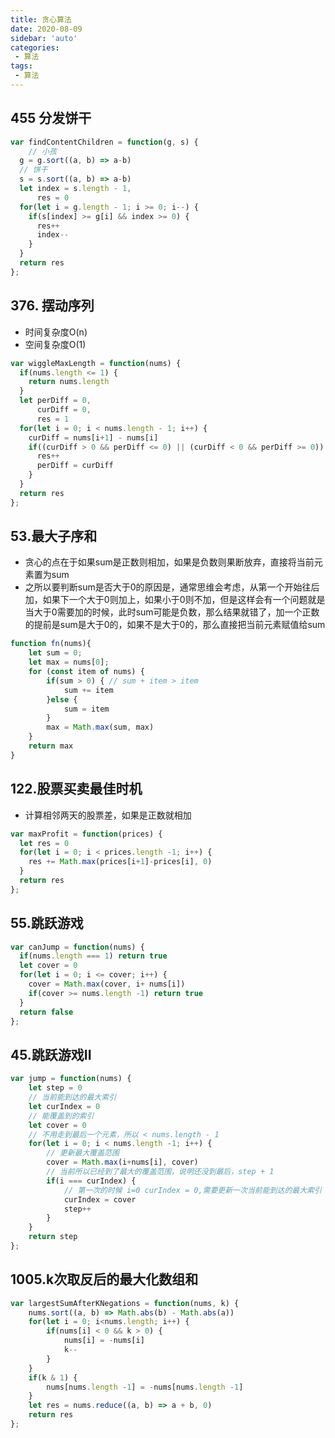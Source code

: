 ```yaml
---
title: 贪心算法
date: 2020-08-09
sidebar: 'auto'
categories:
 - 算法
tags:
 - 算法
---
```


##  455 分发饼干
```js
var findContentChildren = function(g, s) {
    // 小孩
  g = g.sort((a, b) => a-b)  
  // 饼干
  s = s.sort((a, b) => a-b)  
  let index = s.length - 1,
      res = 0
  for(let i = g.length - 1; i >= 0; i--) {
    if(s[index] >= g[i] && index >= 0) {
      res++
      index--
    }
  }
  return res
};
```

##  376. 摆动序列
- 时间复杂度O(n)
- 空间复杂度O(1)
```js
var wiggleMaxLength = function(nums) {
  if(nums.length <= 1) {
    return nums.length
  }
  let perDiff = 0,
      curDiff = 0,
      res = 1
  for(let i = 0; i < nums.length - 1; i++) {
    curDiff = nums[i+1] - nums[i]
    if((curDiff > 0 && perDiff <= 0) || (curDiff < 0 && perDiff >= 0)) {
      res++
      perDiff = curDiff
    }
  }
  return res
};
```

##  53.最大子序和
-   贪心的点在于如果sum是正数则相加，如果是负数则果断放弃，直接将当前元素置为sum
-   之所以要判断sum是否大于0的原因是，通常思维会考虑，从第一个开始往后加，如果下一个大于0则加上，如果小于0则不加，但是这样会有一个问题就是当大于0需要加的时候，此时sum可能是负数，那么结果就错了，加一个正数的提前是sum是大于0的，如果不是大于0的，那么直接把当前元素赋值给sum
```js
function fn(nums){
    let sum = 0;
    let max = nums[0];
    for (const item of nums) {
        if(sum > 0) { // sum + item > item
            sum += item
        }else {
            sum = item
        }
        max = Math.max(sum, max)
    }
    return max
}
```

##  122.股票买卖最佳时机
- 计算相邻两天的股票差，如果是正数就相加
```js
var maxProfit = function(prices) {
  let res = 0
  for(let i = 0; i < prices.length -1; i++) {
    res += Math.max(prices[i+1]-prices[i], 0)
  }
  return res
};
```

##  55.跳跃游戏
```js
var canJump = function(nums) {
  if(nums.length === 1) return true
  let cover = 0
  for(let i = 0; i <= cover; i++) {
    cover = Math.max(cover, i+ nums[i])
    if(cover >= nums.length -1) return true
  }
  return false
};
```

##  45.跳跃游戏II
```js
var jump = function(nums) {
    let step = 0
    // 当前能到达的最大索引
    let curIndex = 0
    // 能覆盖到的索引
    let cover = 0
    // 不用走到最后一个元素，所以 < nums.length - 1
    for(let i = 0; i < nums.length -1; i++) {
        // 更新最大覆盖范围
        cover = Math.max(i+nums[i], cover)
        // 当前所以已经到了最大的覆盖范围，说明还没到最后，step + 1
        if(i === curIndex) {
            // 第一次的时候 i=0 curIndex = 0,需要更新一次当前能到达的最大索引
            curIndex = cover
            step++
        }
    }
    return step
};
```

##  1005.k次取反后的最大化数组和
```js
var largestSumAfterKNegations = function(nums, k) {
    nums.sort((a, b) => Math.abs(b) - Math.abs(a))
    for(let i = 0; i<nums.length; i++) {
        if(nums[i] < 0 && k > 0) {
            nums[i] = -nums[i]
            k--
        }
    }
    if(k & 1) {
        nums[nums.length -1] = -nums[nums.length -1]
    }
    let res = nums.reduce((a, b) => a + b, 0)
    return res
};
```